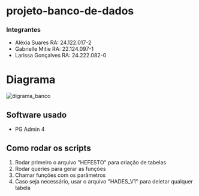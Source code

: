 # projeto-banco-de-dados

### Integrantes 
- Aléxia Suares                RA: 24.122.017-2
- Gabrielle Mitie              RA: 22.124.097-1
- Larissa Gonçalves            RA: 24.222.082-0



# Diagrama 
![digrama_banco](https://github.com/gabriellemitie/projeto-banco-de-dados/assets/99052048/abc674cc-7a00-481c-be95-6095ff65ae39)


## Software usado 
- PG Admin 4

## Como rodar os scripts
1. Rodar primeiro o arquivo "HEFESTO" para criação de tabelas
2. Rodar queries para gerar as funções
3. Chamar funções com os parâmetros
4. Caso seja necessário, usar o arquivo "HADES_V1" para deletar qualquer tabela  


